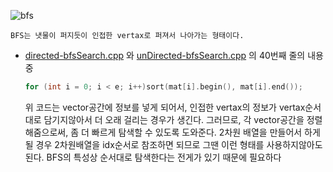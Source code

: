 ![bfs](https://user-images.githubusercontent.com/104962364/189995109-b3e82299-be08-4d46-996f-8c74a712ccd7.png)



```
BFS는 냇물이 퍼지듯이 인접한 vertax로 퍼져서 나아가는 형태이다. 
```


* [directed-bfsSearch.cpp](directed-bfsSearch.cpp) 와 [unDirected-bfsSearch.cpp](unDirected-bfsSearch.cpp) 의 40번째 줄의 내용중 
    ```c++
    for (int i = 0; i < e; i++)sort(mat[i].begin(), mat[i].end());
    ```

    위 코드는 vector공간에 정보를 넣게 되어서, 인접한 vertax의 정보가 vertax순서대로 담기지않아서 더 오래 걸리는 경우가 생긴다. 그러므로, 각 vector공간을 정렬해줌으로써, 좀 더 빠르게 탐색할 수 있도록 도와준다. 2차원 배열을 만들어서 하게될 경우 2차원배열을 idx순서로 참조하면 되므로 그땐 이런 형태를 사용하지않아도 된다. BFS의 특성상 순서대로 탐색한다는 전게가 있기 때문에 필요하다